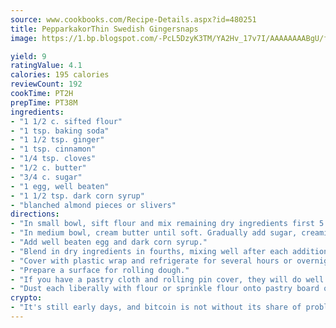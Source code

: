 ```yaml
---
source: www.cookbooks.com/Recipe-Details.aspx?id=480251
title: PepparkakorThin Swedish Gingersnaps  
image: https://1.bp.blogspot.com/-PcL5DzyK3TM/YA2Hv_17v7I/AAAAAAAABgU/fyHeesSth_IZW9mL5lk6GxJO8cW8ksrGACLcBGAsYHQ/s320/12.png

yield: 9
ratingValue: 4.1
calories: 195 calories
reviewCount: 192
cookTime: PT2H
prepTime: PT38M
ingredients:
- "1 1/2 c. sifted flour"
- "1 tsp. baking soda"
- "1 1/2 tsp. ginger"
- "1 tsp. cinnamon"
- "1/4 tsp. cloves"
- "1/2 c. butter"
- "3/4 c. sugar"
- "1 egg, well beaten"
- "1 1/2 tsp. dark corn syrup"
- "blanched almond pieces or slivers"
directions:
- "In small bowl, sift flour and mix remaining dry ingredients first 5 items."
- "In medium bowl, cream butter until soft. Gradually add sugar, creaming until fluffy."
- "Add well beaten egg and dark corn syrup."
- "Blend in dry ingredients in fourths, mixing well after each addition."
- "Cover with plastic wrap and refrigerate for several hours or overnight."
- "Prepare a surface for rolling dough."
- "If you have a pastry cloth and rolling pin cover, they will do well."
- "Dust each liberally with flour or sprinkle flour onto pastry board or clean countertop."
crypto:
- "It's still early days, and bitcoin is not without its share of problems."
---
```

